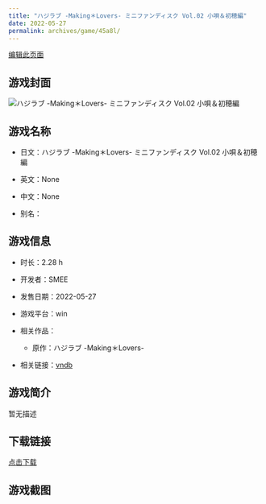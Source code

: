 ```yaml
---
title: "ハジラブ -Making＊Lovers- ミニファンディスク Vol.02 小唄＆初穂編"
date: 2022-05-27
permalink: archives/game/45a8l/
---
```

[编辑此页面](https://github.com/ACG-3/ADV3-source/blob/main/source/_posts/%E3%83%8F%E3%82%B8%E3%83%A9%E3%83%96%20-Making%EF%BC%8ALovers-%20%E3%83%9F%E3%83%8B%E3%83%95%E3%82%A1%E3%83%B3%E3%83%87%E3%82%A3%E3%82%B9%E3%82%AF%20Vol.02%20%E5%B0%8F%E5%94%84%EF%BC%86%E5%88%9D%E7%A9%82%E7%B7%A8.md)

## 游戏封面

![ハジラブ -Making＊Lovers- ミニファンディスク Vol.02 小唄＆初穂編](https://pan.timero.xyz/d/onedrive/img_lib_001/%E3%83%8F%E3%82%B8%E3%83%A9%E3%83%96%20-Making%EF%BC%8ALovers-%20%E3%83%9F%E3%83%8B%E3%83%95%E3%82%A1%E3%83%B3%E3%83%87%E3%82%A3%E3%82%B9%E3%82%AF%20Vol.02%20%E5%B0%8F%E5%94%84%EF%BC%86%E5%88%9D%E7%A9%82%E7%B7%A8_cover.avif)


## 游戏名称

- 日文：ハジラブ -Making＊Lovers- ミニファンディスク Vol.02 小唄＆初穂編
- 英文：None
- 中文：None

- 别名：


## 游戏信息

- 时长：2.28 h
- 开发者：SMEE
- 发售日期：2022-05-27
- 游戏平台：win
- 相关作品：
   - 原作：ハジラブ -Making＊Lovers-

- 相关链接：[vndb](https://vndb.org/v34532)


## 游戏简介

暂无描述


## 下载链接

[点击下载](https://pan.timero.xyz/onedrive/adv_lib_001/%E3%83%8F%E3%82%B8%E3%83%A9%E3%83%96%20-Making%EF%BC%8ALovers-%20%E3%83%9F%E3%83%8B%E3%83%95%E3%82%A1%E3%83%B3%E3%83%87%E3%82%A3%E3%82%B9%E3%82%AF%20Vol.02%20%E5%B0%8F%E5%94%84%EF%BC%86%E5%88%9D%E7%A9%82%E7%B7%A8)


## 游戏截图


